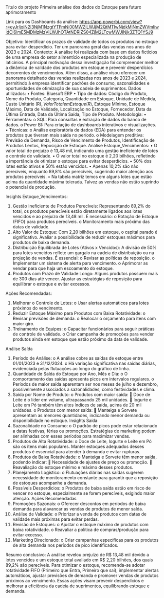 Título do projeto
Primeira análise dos dados do Estoque para futuro aprimoramento


Link para os Dashboards da análise: https://app.powerbi.com/view?r=eyJrIjoiN2I3NjM1NzgtYTFmNi00MWZjLWJjM2QtMTIwNjdkMjNmZWVmIiwidCI6ImE5MDMzMzViLWJhOTAtNDRiZS04ZjM2LTcwMWJiNjk3ZTQ1YSJ9

Objetivo: Identificar os prazos de validade de todos os produtos no estoque para evitar desperdício. Ter um panorama geral das vendas nos anos de 2023 e 2024. 
Contexto: A análise foi realizada com base em dados fictícios de uma empresa do setor alimentício especializada na produção de laticínios. A principal motivação dessa investigação foi compreender melhor a dinâmica de validade dos produtos em estoque e prevenir desperdícios decorrentes de vencimentos. Além disso, a análise visou oferecer um panorama detalhado das vendas realizadas nos anos de 2023 e 2024, permitindo à empresa identificar padrões de consumo, sazonalidades e oportunidades de otimização de sua cadeia de suprimentos.
Dados utilizados:
•	Fontes: Bluesoft ERP
•	Tipo de dados: Código do Produto, Nome do Produto, Categoria, Quantidade em Estoque, Unidade de Medida, Custo Unitário (R$), Valor Total em Estoque (R$), Estoque Mínimo, Estoque Máximo, Data de Validade, Localização no Estoque, Fornecedor, Data da Última Entrada, Data da Última Saída, Tipo de Produto.
Metodologia:
•	Ferramentas: 
o	SQL: Para consultas e extração de dados do banco de dados.
o	Power BI: Para criação de dashboards interativos e visualizações.
•	Técnicas: 
o	Análise exploratória de dados (EDA) para entender os produtos que tiveram mais saída no período.
o	Modelagem preditiva: Previsão de Demanda, Risco de Vencimento de Produtos, Identificação de Produtos Lentos, Reposição de Estoque.
Análise Estoque_Vencimentos: 
•	O valor total de prejuízo é 13,48 mil, indicando uma gestão ineficiente de lotes e controle de validade.
•	O valor total no estoque é 2,20 bilhões, refletindo a importância de otimizar o estoque para evitar desperdícios.
•	50% dos lotes estão ativos e 50% estão vencidos.
•	Apenas 10,2% são não perecíveis, enquanto 89,8% são perecíveis, sugerindo maior atenção aos produtos perecíveis.
•	Na tabela matriz temos em alguns lotes que estão acima da quantidade máxima tolerada. Talvez as vendas não estão suprindo o potencial de produção.

Insights Estoque_Vencimentos:
1.	Gestão Ineficiente de Produtos Perecíveis:
Representando 89,2% do total, os produtos perecíveis estão diretamente ligados aos lotes vencidos e ao prejuízo de 13,48 mil. É necessário:
o	Rotação de Estoque (FIFO) para produtos perecíveis.
o	Monitoramento mais próximo das datas de validade.
2.	Alto Valor de Estoque:
Com 2,20 bilhões em estoque, o capital parado é significativo. Avaliar a possibilidade de reduzir estoques máximos para produtos de baixa demanda.
3.	Distribuição Equilibrada de Lotes (Ativos x Vencidos):
A divisão de 50% para lotes vencidos reflete um gargalo na cadeia de distribuição ou na projeção de vendas. É essencial:
o	Revisar as políticas de reposição.
o	Implementar um sistema de alerta para vencimento.
o	Aprimorar as vendar para que haja um escoamento do estoque.
4.	Produtos com Prazo de Validade Longo:
Alguns produtos possuem mais de 300 dias até vencer. Ajustar as estratégias de reposição para equilibrar o estoque e evitar excessos.

Ações Recomendadas:
1.	Melhorar o Controle de Lotes:
o	Usar alertas automáticos para lotes próximos do vencimento.
2.	Reduzir Estoque Máximo para Produtos com Baixa Rotatividade:
o	Revisar previsões de demanda.
o	Realocar o orçamento para itens com maior giro.
3.	Treinamento de Equipes:
o	Capacitar funcionários para seguir práticas de controle de validade.
o	Criar campanha de promoções para vender produtos ainda em estoque que estão próximo da data de validade.

Análise Saída
1.	Período de Análise:
o	A análise cobre as saídas de estoque entre 01/01/2023 e 31/12/2024.
o	Há variação significativa nas saídas diárias, evidenciada pelas flutuações ao longo do gráfico de linha.
2.	Quantidade de Saída do Estoque por Ano, Mês e Dia:
o	O comportamento das saídas apresenta picos em intervalos regulares.
o	Períodos de maior saída aparentam ser nos meses de julho e dezembro, possivelmente associados a sazonalidades, como festividades e clima.
3.	Saída por Nome de Produto:
o	Produtos com maior saída:
	Doce de Leite é o líder em volume, ultrapassando 25 mil unidades.
	Iogurte e Leite em Pó também têm altos índices de saída, acima de 20 mil unidades.
o	Produtos com menor saída:
	Manteiga e Sorvete apresentam as menores quantidades, indicando menor demanda ou disponibilidade no estoque.
Insights Saída
1.	Sazonalidade no Consumo:
o	O padrão de picos pode estar relacionado a datas festivas, férias ou promoções. Estratégias de marketing podem ser alinhadas com esses períodos para maximizar vendas.
2.	Produtos de Alta Rotatividade:
o	Doce de Leite, Iogurte e Leite em Pó são os itens mais populares. Manter estoques adequados desses produtos é essencial para atender à demanda e evitar rupturas.
3.	Produtos de Baixa Rotatividade:
o	Manteiga e Sorvete têm menor saída, podendo indicar:
	Necessidade de ajustes de preço ou promoção.
	Reavaliação do estoque mínimo e máximo desses produtos.
4.	Planejamento Logístico:
o	Flutuações diárias nas saídas sugerem necessidade de monitoramento constante para garantir que a reposição de estoques acompanhe a demanda.
5.	Possíveis Desperdícios:
o	Produtos de baixa saída estão em risco de vencer no estoque, especialmente se forem perecíveis, exigindo maior atenção.
Ações Recomendadas
1.	Promoções Sazonais:
o	Oferecer descontos em períodos de baixa demanda para alavancar as vendas de produtos de menor saída.
2.	Análise de Validade:
o	Priorizar a venda de produtos com datas de validade mais próximas para evitar perdas.
3.	Revisão de Estoques:
o	Ajustar o estoque máximo de produtos com baixa rotatividade.
o	Reavaliar a política de compras/produção para evitar excesso.
4.	Marketing Direcionado:
o	Criar campanhas específicas para os produtos de alta demanda nos períodos de pico identificados.

Resumo conclusivo:
A análise revelou prejuízo de R$ 13,48 mil devido a lotes vencidos e um estoque total avaliado em R$ 2,20 bilhões, dos quais 89,2% são perecíveis. Para otimizar o estoque, recomenda-se adotar rotatividade FIFO (Primeiro que Entra, Primeiro que saí), implementar alertas automáticos, ajustar previsões de demanda e promover vendas de produtos próximos ao vencimento. Essas ações visam prevenir desperdícios e melhorar a eficiência da cadeia de suprimentos, equilibrando estoque e demanda.
